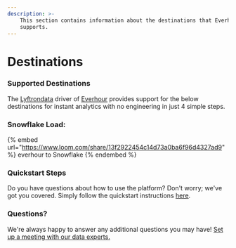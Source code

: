 ```yaml
---
description: >-
    This section contains information about the destinations that Everhour
    supports.
---
```


# Destinations

### Supported Destinations

The [Lyftrondata](https://www.lyftrondata.com/) driver of [Everhour](https://www.lyftrondata.com/integration/business-analytics/everhour/) provides support for the below destinations for instant analytics with no engineering in just 4 simple steps.

### Snowflake Load:

{% embed url="https://www.loom.com/share/13f2922454c14d73a0ba6f96d4327ad9" %}
everhour to Snowflake
{% endembed %}

### Quickstart Steps

Do you have questions about how to use the platform? Don't worry; we've got you covered. Simply follow the quickstart instructions [here](README.md).

### Questions? <a href="#questions" id="questions"></a>

We're always happy to answer any additional questions you may have! [Set up a meeting with our data experts.](https://www.lyftrondata.com/book-a-meeting/)
